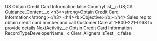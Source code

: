 <?xml version="1.0" encoding="UTF-8"?>
<CustomMetadata xmlns="http://soap.sforce.com/2006/04/metadata" xmlns:xsi="http://www.w3.org/2001/XMLSchema-instance" xmlns:xsd="http://www.w3.org/2001/XMLSchema">
    <label>US Obtain Credit Card Information</label>
    <protected>false</protected>
    <values>
        <field>CountryList__c</field>
        <value xsi:type="xsd:string">US;CA</value>
    </values>
    <values>
        <field>Guidance_Content__c</field>
        <value xsi:type="xsd:string">&lt;h3&gt;&lt;strong&gt;Obtain Credit Card Information&lt;/strong&gt;&lt;/h3&gt;
&lt;h4&gt;&lt;b&gt;Objective:&lt;/b&gt;&lt;/h4&gt;
Sales rep to obtain credit card number and call Customer Care at 1-800-221-0168 to provide details</value>
    </values>
    <values>
        <field>NextActivity__c</field>
        <value xsi:type="xsd:string">Obtain Credit Card Information</value>
    </values>
    <values>
        <field>RecordTypeDeveloperName__c</field>
        <value xsi:type="xsd:string">Clear_Aligners</value>
    </values>
    <values>
        <field>isTest__c</field>
        <value xsi:type="xsd:boolean">false</value>
    </values>
</CustomMetadata>
